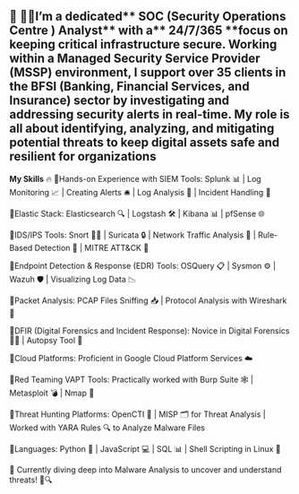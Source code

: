 🔹 👨‍💻I’m a dedicated** SOC (Security Operations Centre ) Analyst** with a** 24/7/365 **focus on keeping critical infrastructure secure. Working within a Managed Security Service Provider (MSSP) environment, I support over 35 clients in the BFSI (Banking, Financial Services, and Insurance) sector by investigating and addressing security alerts in real-time. My role is all about identifying, analyzing, and mitigating potential threats to keep digital assets safe and resilient for organizations
------------------------------------------------------------------------------------------------------------------------------------------------------------------------------------------------

**My Skills** 🔥
🔹Hands-on Experience with SIEM Tools:
Splunk 📊 | Log Monitoring 📈 | Creating Alerts 🛎️ | Log Analysis 📝 | Incident Handling 🚨

🔹Elastic Stack:
Elasticsearch 🔍 | Logstash 🛠️ | Kibana 📊 | pfSense 🌐

🔹IDS/IPS Tools:
Snort 🕵️‍♂️ | Suricata 🔒 | Network Traffic Analysis 📡 | Rule-Based Detection 📜 | MITRE ATT&CK 🎯

🔹Endpoint Detection & Response (EDR) Tools:
OSQuery 📋 | Sysmon ⚙️ | Wazuh 🛡️ | Visualizing Log Data 📉

🔹Packet Analysis:
PCAP Files Sniffing 📥 | Protocol Analysis with Wireshark 🐬

🔹DFIR (Digital Forensics and Incident Response):
Novice in Digital Forensics 🧑‍🔬 | Autopsy Tool 🔬

🔹Cloud Platforms:
Proficient in Google Cloud Platform Services ☁️

🔹Red Teaming VAPT Tools:
Practically worked with Burp Suite 🕸️ | Metasploit 💣 | Nmap 🔎

🔹Threat Hunting Platforms:
OpenCTI 🧠 | MISP 🗂️ for Threat Analysis | Worked with YARA Rules 🔍 to Analyze Malware Files

🔹Languages:
Python 🐍 | JavaScript 💻 | SQL 📊 | Shell Scripting in Linux 🐧

🚀 Currently diving deep into Malware Analysis to uncover and understand threats! 🐛🔍
























<!---
XAEDAR/XAEDAR is a ✨ special ✨ repository because its `README.md` (this file) appears on your GitHub profile.
You can click the Preview link to take a look at your changes.
--->
